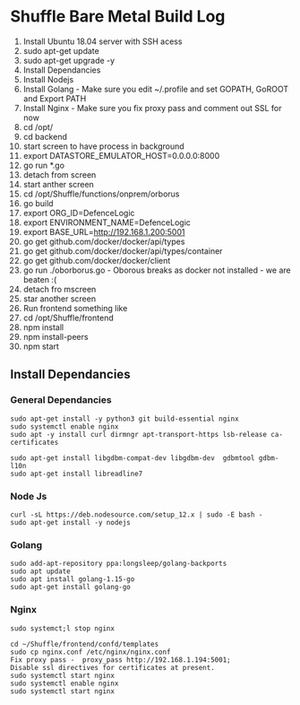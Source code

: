 
# Shuffle Bare Metal Build Log #
1. Install Ubuntu 18.04 server with SSH acess
2. sudo apt-get update 
3. sudo apt-get upgrade -y
4. Install Dependancies
5. Install Nodejs
6. Install Golang - Make sure you edit ~/.profile and set GOPATH, GoROOT and Export PATH
7. Install Nginx - Make sure you fix proxy pass and comment out SSL for now
8. cd /opt/
9. cd backend
10. start screen to have process in background
11. export DATASTORE_EMULATOR_HOST=0.0.0.0:8000  
12. go run *.go
13. detach from screen
14. start anther screen
15. cd /opt/Shuffle/functions/onprem/orborus
16. go build
17. export ORG_ID=DefenceLogic
18. export ENVIRONMENT_NAME=DefenceLogic
19. export BASE_URL=http://192.168.1.200:5001
20. go get github.com/docker/docker/api/types
21. go get github.com/docker/docker/api/types/container
22. go get github.com/docker/docker/client
23. go run ./oborborus.go - Oborous breaks as docker not installed - we are beaten :(
24. detach fro mscreen
25. star another screen
26. Run frontend something like
27. cd /opt/Shuffle/frontend
28. npm install
29. npm install-peers
30. npm start
   
## Install Dependancies ##

### General Dependancies ###
```
sudo apt-get install -y python3 git build-essential nginx
sudo systemctl enable nginx  
sudo apt -y install curl dirmngr apt-transport-https lsb-release ca-certificates

sudo apt-get install libgdbm-compat-dev libgdbm-dev  gdbmtool gdbm-l10n
sudo apt-get install libreadline7

```
### Node Js ###
```
curl -sL https://deb.nodesource.com/setup_12.x | sudo -E bash -
sudo apt-get install -y nodejs
```
### Golang ###
```
sudo add-apt-repository ppa:longsleep/golang-backports
sudo apt update
sudo apt install golang-1.15-go
sudo apt-get install golang-go

```


### Nginx ###
```
sudo systemct;l stop nginx

cd ~/Shuffle/frontend/confd/templates
sudo cp nginx.conf /etc/nginx/nginx.conf
Fix proxy pass -  proxy_pass http://192.168.1.194:5001;
Disable ssl directives for certificates at present.
sudo systemctl start nginx
sudo systemctl enable nginx
sudo systemctl start nginx
```

